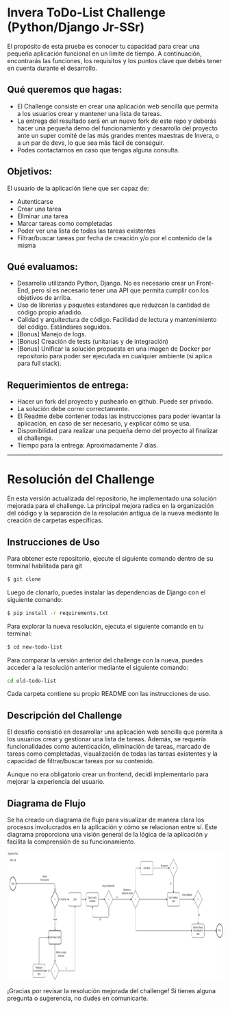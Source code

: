 # Invera ToDo-List Challenge (Python/Django Jr-SSr)

El propósito de esta prueba es conocer tu capacidad para crear una pequeña aplicación funcional en un límite de tiempo. A continuación, encontrarás las funciones, los requisitos y los puntos clave que debés tener en cuenta durante el desarrollo.

## Qué queremos que hagas:

- El Challenge consiste en crear una aplicación web sencilla que permita a los usuarios crear y mantener una lista de tareas.
- La entrega del resultado será en un nuevo fork de este repo y deberás hacer una pequeña demo del funcionamiento y desarrollo del proyecto ante un super comité de las más grandes mentes maestras de Invera, o a un par de devs, lo que sea más fácil de conseguir.
- Podes contactarnos en caso que tengas alguna consulta.

## Objetivos:

El usuario de la aplicación tiene que ser capaz de:

- Autenticarse
- Crear una tarea
- Eliminar una tarea
- Marcar tareas como completadas
- Poder ver una lista de todas las tareas existentes
- Filtrar/buscar tareas por fecha de creación y/o por el contenido de la misma

## Qué evaluamos:

- Desarrollo utilizando Python, Django. No es necesario crear un Front-End, pero sí es necesario tener una API que permita cumplir con los objetivos de arriba.
- Uso de librerías y paquetes estandares que reduzcan la cantidad de código propio añadido.
- Calidad y arquitectura de código. Facilidad de lectura y mantenimiento del código. Estándares seguidos.
- [Bonus] Manejo de logs.
- [Bonus] Creación de tests (unitarias y de integración)
- [Bonus] Unificar la solución propuesta en una imagen de Docker por repositorio para poder ser ejecutada en cualquier ambiente (si aplica para full stack).

## Requerimientos de entrega:

- Hacer un fork del proyecto y pushearlo en github. Puede ser privado.
- La solución debe correr correctamente.
- El Readme debe contener todas las instrucciones para poder levantar la aplicación, en caso de ser necesario, y explicar cómo se usa.
- Disponibilidad para realizar una pequeña demo del proyecto al finalizar el challenge.
- Tiempo para la entrega: Aproximadamente 7 días.


-------------------------------------------------------------------------------------------------------------------------------------------------



# Resolución del Challenge

En esta versión actualizada del repositorio, he implementado una solución mejorada para el challenge. La principal mejora radica en la organización del código y la separación de la resolución antigua de la nueva mediante la creación de carpetas específicas.

## Instrucciones de Uso

Para obtener este repositorio, ejecute el siguiente comando dentro de su terminal habilitada para git
```bash
$ git clone 
```

Luego de clonarlo, puedes instalar las dependencias de Django con el siguiente comando:

```bash
$ pip install -r requirements.txt
```


Para explorar la nueva resolución, ejecuta el siguiente comando en tu terminal:
```bash
$ cd new-todo-list
```

Para comparar la versión anterior del challenge con la nueva, puedes acceder a la resolución anterior mediante el siguiente comando:
```bash
cd old-todo-list
```

Cada carpeta contiene su propio README con las instrucciones de uso.

## Descripción del Challenge

El desafío consistió en desarrollar una aplicación web sencilla que permita a los usuarios crear y gestionar una lista de tareas. Además, se requería funcionalidades como autenticación, eliminación de tareas, marcado de tareas como completadas, visualización de todas las tareas existentes y la capacidad de filtrar/buscar tareas por su contenido.

Aunque no era obligatorio crear un frontend, decidí implementarlo para mejorar la experiencia del usuario.


## Diagrama de Flujo

Se ha creado un diagrama de flujo para visualizar de manera clara los procesos involucrados en la aplicación y cómo se relacionan entre sí. Este diagrama proporciona una visión general de la lógica de la aplicación y facilita la comprensión de su funcionamiento.

<img src="./ToDo_List.png"  height="300">


¡Gracias por revisar la resolución mejorada del challenge! Si tienes alguna pregunta o sugerencia, no dudes en comunicarte.